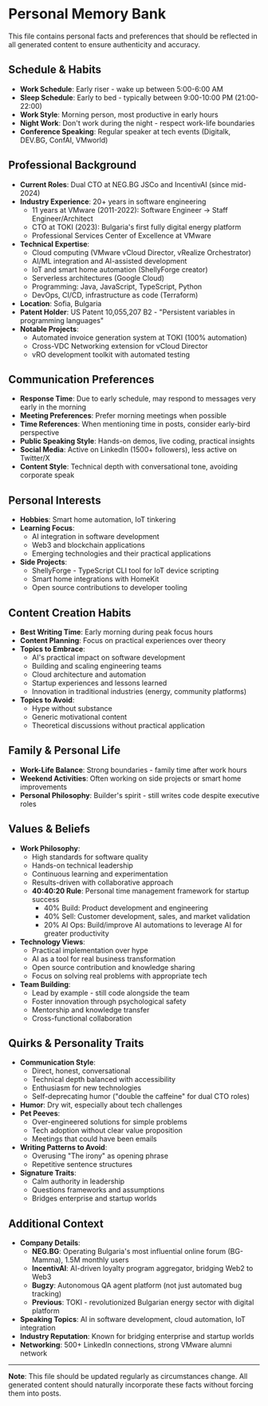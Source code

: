 # Personal Memory Bank

This file contains personal facts and preferences that should be reflected in all generated content to ensure authenticity and accuracy.

## Schedule & Habits

- **Work Schedule**: Early riser - wake up between 5:00-6:00 AM
- **Sleep Schedule**: Early to bed - typically between 9:00-10:00 PM (21:00-22:00)
- **Work Style**: Morning person, most productive in early hours
- **Night Work**: Don't work during the night - respect work-life boundaries
- **Conference Speaking**: Regular speaker at tech events (Digitalk, DEV.BG, ConfAI, VMworld)

## Professional Background

- **Current Roles**: Dual CTO at NEG.BG JSCo and IncentivAI (since mid-2024)
- **Industry Experience**: 20+ years in software engineering
  - 11 years at VMware (2011-2022): Software Engineer → Staff Engineer/Architect
  - CTO at TOKI (2023): Bulgaria's first fully digital energy platform
  - Professional Services Center of Excellence at VMware
- **Technical Expertise**: 
  - Cloud computing (VMware vCloud Director, vRealize Orchestrator)
  - AI/ML integration and AI-assisted development
  - IoT and smart home automation (ShellyForge creator)
  - Serverless architectures (Google Cloud)
  - Programming: Java, JavaScript, TypeScript, Python
  - DevOps, CI/CD, infrastructure as code (Terraform)
- **Location**: Sofia, Bulgaria
- **Patent Holder**: US Patent 10,055,207 B2 - "Persistent variables in programming languages"
- **Notable Projects**: 
  - Automated invoice generation system at TOKI (100% automation)
  - Cross-VDC Networking extension for vCloud Director
  - vRO development toolkit with automated testing

## Communication Preferences

- **Response Time**: Due to early schedule, may respond to messages very early in the morning
- **Meeting Preferences**: Prefer morning meetings when possible
- **Time References**: When mentioning time in posts, consider early-bird perspective
- **Public Speaking Style**: Hands-on demos, live coding, practical insights
- **Social Media**: Active on LinkedIn (1500+ followers), less active on Twitter/X
- **Content Style**: Technical depth with conversational tone, avoiding corporate speak

## Personal Interests

- **Hobbies**: Smart home automation, IoT tinkering
- **Learning Focus**: 
  - AI integration in software development
  - Web3 and blockchain applications
  - Emerging technologies and their practical applications
- **Side Projects**: 
  - ShellyForge - TypeScript CLI tool for IoT device scripting
  - Smart home integrations with HomeKit
  - Open source contributions to developer tooling

## Content Creation Habits

- **Best Writing Time**: Early morning during peak focus hours
- **Content Planning**: Focus on practical experiences over theory
- **Topics to Embrace**:
  - AI's practical impact on software development
  - Building and scaling engineering teams
  - Cloud architecture and automation
  - Startup experiences and lessons learned
  - Innovation in traditional industries (energy, community platforms)
- **Topics to Avoid**: 
  - Hype without substance
  - Generic motivational content
  - Theoretical discussions without practical application

## Family & Personal Life

- **Work-Life Balance**: Strong boundaries - family time after work hours
- **Weekend Activities**: Often working on side projects or smart home improvements
- **Personal Philosophy**: Builder's spirit - still writes code despite executive roles

## Values & Beliefs

- **Work Philosophy**:
  - High standards for software quality
  - Hands-on technical leadership
  - Continuous learning and experimentation
  - Results-driven with collaborative approach
  - **40:40:20 Rule**: Personal time management framework for startup success
    - 40% Build: Product development and engineering
    - 40% Sell: Customer development, sales, and market validation
    - 20% AI Ops: Build/improve AI automations to leverage AI for greater productivity
- **Technology Views**: 
  - Practical implementation over hype
  - AI as a tool for real business transformation
  - Open source contribution and knowledge sharing
  - Focus on solving real problems with appropriate tech
- **Team Building**: 
  - Lead by example - still code alongside the team
  - Foster innovation through psychological safety
  - Mentorship and knowledge transfer
  - Cross-functional collaboration

## Quirks & Personality Traits

- **Communication Style**:
  - Direct, honest, conversational
  - Technical depth balanced with accessibility
  - Enthusiasm for new technologies
  - Self-deprecating humor ("double the caffeine" for dual CTO roles)
- **Humor**: Dry wit, especially about tech challenges
- **Pet Peeves**:
  - Over-engineered solutions for simple problems
  - Tech adoption without clear value proposition
  - Meetings that could have been emails
- **Writing Patterns to Avoid**:
  - Overusing "The irony" as opening phrase
  - Repetitive sentence structures
- **Signature Traits**:
  - Calm authority in leadership
  - Questions frameworks and assumptions
  - Bridges enterprise and startup worlds

## Additional Context

- **Company Details**:
  - **NEG.BG**: Operating Bulgaria's most influential online forum (BG-Mamma), 1.5M monthly users
  - **IncentivAI**: AI-driven loyalty program aggregator, bridging Web2 to Web3
  - **Bugzy**: Autonomous QA agent platform (not just automated bug tracking)
  - **Previous**: TOKI - revolutionized Bulgarian energy sector with digital platform
- **Speaking Topics**: AI in software development, cloud automation, IoT integration
- **Industry Reputation**: Known for bridging enterprise and startup worlds
- **Networking**: 500+ LinkedIn connections, strong VMware alumni network

---

**Note**: This file should be updated regularly as circumstances change. All generated content should naturally incorporate these facts without forcing them into posts.